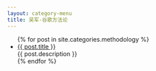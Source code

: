 ```yaml
---
layout: category-menu
title: 吴军-谷歌方法论
---
```


<div class="index-content">
      <ul class="artical-list">
        {% for post in site.categories.methodology %}
        <li>
          <a href="{{ post.url }}" class="title">{{ post.title }}</a>
          <div class="title-desc">{{ post.description }}</div>
        </li>
        {% endfor %}
      </ul>
</div>